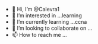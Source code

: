 - 👋 Hi, I’m @Calevra1
- 👀 I’m interested in ...learning
- 🌱 I’m currently learning ...ccna
- 💞️ I’m looking to collaborate on ...
- 📫 How to reach me ...

<!---
Calevra1/Calevra1 is a ✨ special ✨ repository because its `README.md` (this file) appears on your GitHub profile.
You can click the Preview link to take a look at your changes.
--->
